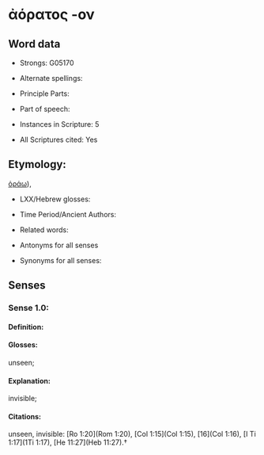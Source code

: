 # ἀόρατος -ον

<!-- Status: S2=NeedsEdits -->
<!-- Lexica used for edits:   -->

## Word data

* Strongs: G05170

* Alternate spellings:



* Principle Parts: 


* Part of speech: 


* Instances in Scripture: 5

* All Scriptures cited: Yes

## Etymology: 

[ὁράω]()),

* LXX/Hebrew glosses: 


* Time Period/Ancient Authors: 


* Related words: 

* Antonyms for all senses

* Synonyms for all senses: 


## Senses 


### Sense  1.0: 

#### Definition: 

#### Glosses: 

unseen; 

#### Explanation: 

invisible; 

#### Citations: 

unseen, invisible: [Ro 1:20](Rom 1:20), [Col 1:15](Col 1:15), [16](Col 1:16), [I Ti 1:17](1Ti 1:17), [He 11:27](Heb 11:27).†
